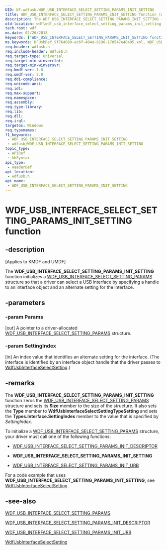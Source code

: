 ```yaml
---
UID: NF:wdfusb.WDF_USB_INTERFACE_SELECT_SETTING_PARAMS_INIT_SETTING
title: WDF_USB_INTERFACE_SELECT_SETTING_PARAMS_INIT_SETTING function (wdfusb.h)
description: The WDF_USB_INTERFACE_SELECT_SETTING_PARAMS_INIT_SETTING function initializes a WDF_USB_INTERFACE_SELECT_SETTING_PARAMS structure so that a driver can select a USB interface by specifying a handle to an interface object and an alternate setting for the interface.
old-location: wdf\wdf_usb_interface_select_setting_params_init_setting.htm
tech.root: wdf
ms.date: 02/26/2018
keywords: ["WDF_USB_INTERFACE_SELECT_SETTING_PARAMS_INIT_SETTING function"]
ms.keywords: DFUsbRef_9f764089-ac6f-404a-8196-170547e40495.xml, WDF_USB_INTERFACE_SELECT_SETTING_PARAMS_INIT_SETTING, WDF_USB_INTERFACE_SELECT_SETTING_PARAMS_INIT_SETTING function, kmdf.wdf_usb_interface_select_setting_params_init_setting, wdf.wdf_usb_interface_select_setting_params_init_setting, wdfusb/WDF_USB_INTERFACE_SELECT_SETTING_PARAMS_INIT_SETTING
req.header: wdfusb.h
req.include-header: Wdfusb.h
req.target-type: Universal
req.target-min-winverclnt: 
req.target-min-winversvr: 
req.kmdf-ver: 1.0
req.umdf-ver: 2.0
req.ddi-compliance: 
req.unicode-ansi: 
req.idl: 
req.max-support: 
req.namespace: 
req.assembly: 
req.type-library: 
req.lib: 
req.dll: 
req.irql: 
targetos: Windows
req.typenames: 
f1_keywords:
 - WDF_USB_INTERFACE_SELECT_SETTING_PARAMS_INIT_SETTING
 - wdfusb/WDF_USB_INTERFACE_SELECT_SETTING_PARAMS_INIT_SETTING
topic_type:
 - APIRef
 - kbSyntax
api_type:
 - HeaderDef
api_location:
 - wdfusb.h
api_name:
 - WDF_USB_INTERFACE_SELECT_SETTING_PARAMS_INIT_SETTING
---
```


# WDF_USB_INTERFACE_SELECT_SETTING_PARAMS_INIT_SETTING function


## -description

<p class="CCE_Message">[Applies to KMDF and UMDF]</p>

The <b>WDF_USB_INTERFACE_SELECT_SETTING_PARAMS_INIT_SETTING</b> function initializes a <a href="/windows-hardware/drivers/ddi/wdfusb/ns-wdfusb-_wdf_usb_interface_select_setting_params">WDF_USB_INTERFACE_SELECT_SETTING_PARAMS</a> structure so that a driver can select a USB interface by specifying a handle to an interface object and an alternate setting for the interface.

## -parameters

### -param Params 

[out]
A pointer to a driver-allocated <a href="/windows-hardware/drivers/ddi/wdfusb/ns-wdfusb-_wdf_usb_interface_select_setting_params">WDF_USB_INTERFACE_SELECT_SETTING_PARAMS</a> structure.

### -param SettingIndex 

[in]
An index value that identifies an alternate setting for the interface. (The interface is identified by an interface object handle that the driver passes to <a href="/windows-hardware/drivers/ddi/wdfusb/nf-wdfusb-wdfusbinterfaceselectsetting">WdfUsbInterfaceSelectSetting</a>.)

## -remarks

The <b>WDF_USB_INTERFACE_SELECT_SETTING_PARAMS_INIT_SETTING</b> function zeros the <a href="/windows-hardware/drivers/ddi/wdfusb/ns-wdfusb-_wdf_usb_interface_select_setting_params">WDF_USB_INTERFACE_SELECT_SETTING_PARAMS</a> structure and sets its <b>Size</b> member to the size of the structure. It also sets the <b>Type</b> member to <b>WdfUsbInterfaceSelectSettingTypeSetting</b> and sets the <b>Types.Interface.SettingIndex</b> member to the value that is specified by <i>SettingIndex</i>.

To initialize a <a href="/windows-hardware/drivers/ddi/wdfusb/ns-wdfusb-_wdf_usb_interface_select_setting_params">WDF_USB_INTERFACE_SELECT_SETTING_PARAMS</a> structure, your driver must call one of the following functions:

<ul>
<li>

<a href="/windows-hardware/drivers/ddi/wdfusb/nf-wdfusb-wdf_usb_interface_select_setting_params_init_descriptor">WDF_USB_INTERFACE_SELECT_SETTING_PARAMS_INIT_DESCRIPTOR</a>


</li>
<li>
<b>WDF_USB_INTERFACE_SELECT_SETTING_PARAMS_INIT_SETTING</b>

</li>
<li>

<a href="/windows-hardware/drivers/ddi/wdfusb/nf-wdfusb-wdf_usb_interface_select_setting_params_init_urb">WDF_USB_INTERFACE_SELECT_SETTING_PARAMS_INIT_URB</a>


</li>
</ul>
For a code example that uses <b>WDF_USB_INTERFACE_SELECT_SETTING_PARAMS_INIT_SETTING</b>, see <a href="/windows-hardware/drivers/ddi/wdfusb/nf-wdfusb-wdfusbinterfaceselectsetting">WdfUsbInterfaceSelectSetting</a>.

## -see-also

<a href="/windows-hardware/drivers/ddi/wdfusb/ns-wdfusb-_wdf_usb_interface_select_setting_params">WDF_USB_INTERFACE_SELECT_SETTING_PARAMS</a>



<a href="/windows-hardware/drivers/ddi/wdfusb/nf-wdfusb-wdf_usb_interface_select_setting_params_init_descriptor">WDF_USB_INTERFACE_SELECT_SETTING_PARAMS_INIT_DESCRIPTOR</a>



<a href="/windows-hardware/drivers/ddi/wdfusb/nf-wdfusb-wdf_usb_interface_select_setting_params_init_urb">WDF_USB_INTERFACE_SELECT_SETTING_PARAMS_INIT_URB</a>



<a href="/windows-hardware/drivers/ddi/wdfusb/nf-wdfusb-wdfusbinterfaceselectsetting">WdfUsbInterfaceSelectSetting</a>
